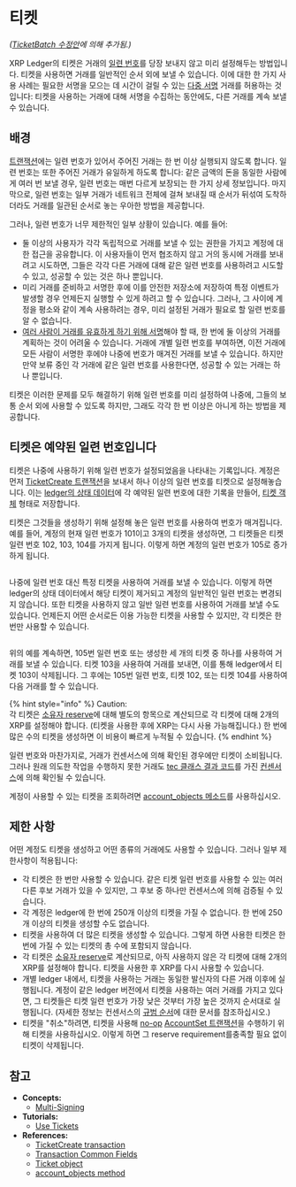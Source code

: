 # 티켓

_(_[_TicketBatch_](../xrp-ledger/amendments/undefined.md#ticketbatch)[ _수정안_](../xrp-ledger/amendments/undefined.md#ticketbatch)_에 의해 추가됨.)_

XRP Ledger의 티켓은 거래의 [일련 번호](../../references/xrp-ledger/basic-data-types/#undefined-3)를 당장 보내지 않고 미리 설정해두는 방법입니다. 티켓을 사용하면 거래를 일반적인 순서 외에 보낼 수 있습니다. 이에 대한 한 가지 사용 사례는 필요한 서명을 모으는 데 시간이 걸릴 수 있는 [다중 서명](undefined-1.md) 거래를 허용하는 것입니다: 티켓을 사용하는 거래에 대해 서명을 수집하는 동안에도, 다른 거래를 계속 보낼 수 있습니다.

## 배경

[트랜잭션](../transactions/)에는 일련 번호가 있어서 주어진 거래는 한 번 이상 실행되지 않도록 합니다. 일련 번호는 또한 주어진 거래가 유일하게 하도록 합니다: 같은 금액의 돈을 동일한 사람에게 여러 번 보낼 경우, 일련 번호는 매번 다르게 보장되는 한 가지 상세 정보입니다. 마지막으로, 일련 번호는 일부 거래가 네트워크 전체에 걸쳐 보내질 때 순서가 뒤섞여 도착하더라도 거래를 일관된 순서로 놓는 우아한 방법을 제공합니다.

그러나, 일련 번호가 너무 제한적인 일부 상황이 있습니다. 예를 들어:

* 둘 이상의 사용자가 각각 독립적으로 거래를 보낼 수 있는 권한을 가지고 계정에 대한 접근을 공유합니다. 이 사용자들이 먼저 협조하지 않고 거의 동시에 거래를 보내려고 시도하면, 그들은 각각 다른 거래에 대해 같은 일련 번호를 사용하려고 시도할 수 있고, 성공할 수 있는 것은 하나 뿐입니다.&#x20;
* 미리 거래를 준비하고 서명한 후에 이를 안전한 저장소에 저장하여 특정 이벤트가 발생할 경우 언제든지 실행할 수 있게 하려고 할 수 있습니다. 그러나, 그 사이에 계정을 평소와 같이 계속 사용하려는 경우, 미리 설정된 거래가 필요로 할 일련 번호를 알 수 없습니다.&#x20;
* [여러 사람이 거래를 유효하게 하기 위해 서명](undefined-1.md)해야 할 때, 한 번에 둘 이상의 거래를 계획하는 것이 어려울 수 있습니다. 거래에 개별 일련 번호를 부여하면, 이전 거래에 모든 사람이 서명한 후에야 나중에 번호가 매겨진 거래를 보낼 수 있습니다. 하지만 만약 보류 중인 각 거래에 같은 일련 번호를 사용한다면, 성공할 수 있는 거래는 하나 뿐입니다.&#x20;

티켓은 이러한 문제를 모두 해결하기 위해 일련 번호를 미리 설정하여 나중에, 그들의 보통 순서 외에 사용할 수 있도록 하지만, 그래도 각각 한 번 이상은 아니게 하는 방법을 제공합니다.

## 티켓은 예약된 일련 번호입니다&#x20;

티켓은 나중에 사용하기 위해 일련 번호가 설정되었음을 나타내는 기록입니다. 계정은 먼저 [TicketCreate 트랜잭션](../../references/xrp-ledger/undefined/undefined-1/ticketcreate.md)을 보내서 하나 이상의 일련 번호를 티켓으로 설정해놓습니다. 이는 [ledger의 상태 데이터](../undefined-1/ledgers.md)에 각 예약된 일련 번호에 대한 기록을 만들어, [티켓 객체](../../references/xrp-ledger/ledger-ledger-data-formats/ledger/ticket.md) 형태로 저장합니다.

티켓은 그것들을 생성하기 위해 설정해 놓은 일련 번호를 사용하여 번호가 매겨집니다. 예를 들어, 계정의 현재 일련 번호가 101이고 3개의 티켓을 생성하면, 그 티켓들은 티켓 일련 번호 102, 103, 104를 가지게 됩니다. 이렇게 하면 계정의 일련 번호가 105로 증가하게 됩니다.

<figure><img src="https://xrpl.org/img/ticket-creation.svg" alt=""><figcaption></figcaption></figure>

나중에 일련 번호 대신 특정 티켓을 사용하여 거래를 보낼 수 있습니다. 이렇게 하면 ledger의 상태 데이터에서 해당 티켓이 제거되고 계정의 일반적인 일련 번호는 변경되지 않습니다. 또한 티켓을 사용하지 않고 일반 일련 번호를 사용하여 거래를 보낼 수도 있습니다. 언제든지 어떤 순서로든 이용 가능한 티켓을 사용할 수 있지만, 각 티켓은 한 번만 사용할 수 있습니다.

<figure><img src="https://xrpl.org/img/ticket-usage.svg" alt=""><figcaption></figcaption></figure>

위의 예를 계속하면, 105번 일련 번호 또는 생성한 세 개의 티켓 중 하나를 사용하여 거래를 보낼 수 있습니다. 티켓 103을 사용하여 거래를 보내면, 이를 통해 ledger에서 티켓 103이 삭제됩니다. 그 후에는 105번 일련 번호, 티켓 102, 또는 티켓 104를 사용하여 다음 거래를 할 수 있습니다.

{% hint style="info" %}
Caution:\
각 티켓은 [소유자 reserve](reserves.md)에 대해 별도의 항목으로 계산되므로 각 티켓에 대해 2개의 XRP를 설정해야 합니다. (티켓을 사용한 후에 XRP는 다시 사용 가능해집니다.) 한 번에 많은 수의 티켓을 생성하면 이 비용이 빠르게 누적될 수 있습니다.
{% endhint %}

일련 번호와 마찬가지로, 거래가 컨센서스에 의해 확인된 경우에만 티켓이 소비됩니다. 그러나 원래 의도한 작업을 수행하지 못한 거래도 [tec 클래스 결과 코드](../../references/xrp-ledger/undefined/pseudo-transactions/undefined/tec-codes.md)를 가진 [컨센서스](../consensus-protocol/consensus-structure.md)에 의해 확인될 수 있습니다.

계정이 사용할 수 있는 티켓을 조회하려면 [account\_objects 메소드](../../references/http-websocket-apis/api-1/undefined/account\_objects.md)를 사용하십시오.

## 제한 사항&#x20;

어떤 계정도 티켓을 생성하고 어떤 종류의 거래에도 사용할 수 있습니다. 그러나 일부 제한사항이 적용됩니다:

* 각 티켓은 한 번만 사용할 수 있습니다. 같은 티켓 일련 번호를 사용할 수 있는 여러 다른 후보 거래가 있을 수 있지만, 그 후보 중 하나만 컨센서스에 의해 검증될 수 있습니다.
* 각 계정은 ledger에 한 번에 250개 이상의 티켓을 가질 수 없습니다. 한 번에 250개 이상의 티켓을 생성할 수도 없습니다.
* 티켓을 사용하여 더 많은 티켓을 생성할 수 있습니다. 그렇게 하면 사용한 티켓은 한 번에 가질 수 있는 티켓의 총 수에 포함되지 않습니다.&#x20;
* 각 티켓은 [소유자 reserve](reserves.md)로 계산되므로, 아직 사용하지 않은 각 티켓에 대해 2개의 XRP를 설정해야 합니다. 티켓을 사용한 후 XRP를 다시 사용할 수 있습니다.
* 개별 ledger 내에서, 티켓을 사용하는 거래는 동일한 발신자의 다른 거래 이후에 실행됩니다. 계정이 같은 ledger 버전에서 티켓을 사용하는 여러 거래를 가지고 있다면, 그 티켓들은 티켓 일련 번호가 가장 낮은 것부터 가장 높은 것까지 순서대로 실행됩니다. (자세한 정보는 컨센서스의 [규범 순서](../consensus-protocol/consensus-structure.md)에 대한 문서를 참조하십시오.)&#x20;
* 티켓을 "취소"하려면, 티켓을 사용해 [no-op](../consensus-protocol/undefined-1.md) [AccountSet 트랜잭션](../../references/xrp-ledger/undefined/undefined-1/accountset.md)을 수행하기 위해 티켓을 사용하십시오. 이렇게 하면 그 reserve requirement를충족할 필요 없이 티켓이 삭제됩니다.

## 참고 <a href="#see-also" id="see-also"></a>

* **Concepts:**
  * [Multi-Signing](https://xrpl.org/multi-signing.html)
* **Tutorials:**
  * [Use Tickets](https://xrpl.org/use-tickets.html)
* **References:**
  * [TicketCreate transaction](https://xrpl.org/ticketcreate.html)
  * [Transaction Common Fields](https://xrpl.org/transaction-common-fields.html)
  * [Ticket object](https://xrpl.org/ticket.html)
  * [account\_objects method](https://xrpl.org/account\_objects.html)

